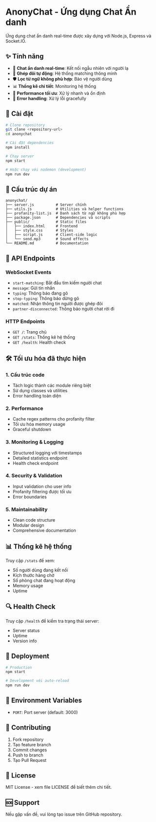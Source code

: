 # AnonyChat - Ứng dụng Chat Ẩn danh

Ứng dụng chat ẩn danh real-time được xây dựng với Node.js, Express và Socket.IO.

## ✨ Tính năng

- 💬 **Chat ẩn danh real-time**: Kết nối ngẫu nhiên với người lạ
- 🔄 **Ghép đôi tự động**: Hệ thống matching thông minh
- 🛡️ **Lọc từ ngữ không phù hợp**: Bảo vệ người dùng
- 📊 **Thống kê chi tiết**: Monitoring hệ thống
- 🚀 **Performance tối ưu**: Xử lý nhanh và ổn định
- 🔧 **Error handling**: Xử lý lỗi gracefully

## 🚀 Cài đặt

```bash
# Clone repository
git clone <repository-url>
cd anonychat

# Cài đặt dependencies
npm install

# Chạy server
npm start

# Hoặc chạy với nodemon (development)
npm run dev
```

## 📁 Cấu trúc dự án

```
anonychat/
├── server.js          # Server chính
├── utils.js           # Utilities và helper functions
├── profanity-list.js  # Danh sách từ ngữ không phù hợp
├── package.json       # Dependencies và scripts
├── public/            # Static files
│   ├── index.html     # Frontend
│   ├── style.css      # Styles
│   ├── script.js      # Client-side logic
│   └── send.mp3       # Sound effects
└── README.md          # Documentation
```

## 🔧 API Endpoints

### WebSocket Events

- `start-matching`: Bắt đầu tìm kiếm người chat
- `message`: Gửi tin nhắn
- `typing`: Thông báo đang gõ
- `stop-typing`: Thông báo dừng gõ
- `matched`: Nhận thông tin người được ghép đôi
- `partner-disconnected`: Thông báo người chat rời đi

### HTTP Endpoints

- `GET /`: Trang chủ
- `GET /stats`: Thống kê hệ thống
- `GET /health`: Health check

## 🛠️ Tối ưu hóa đã thực hiện

### 1. **Cấu trúc code**
- Tách logic thành các module riêng biệt
- Sử dụng classes và utilities
- Error handling toàn diện

### 2. **Performance**
- Cache regex patterns cho profanity filter
- Tối ưu hóa memory usage
- Graceful shutdown

### 3. **Monitoring & Logging**
- Structured logging với timestamps
- Detailed statistics endpoint
- Health check endpoint

### 4. **Security & Validation**
- Input validation cho user info
- Profanity filtering được tối ưu
- Error boundaries

### 5. **Maintainability**
- Clean code structure
- Modular design
- Comprehensive documentation

## 📊 Thống kê hệ thống

Truy cập `/stats` để xem:
- Số người dùng đang kết nối
- Kích thước hàng chờ
- Số phòng chat đang hoạt động
- Memory usage
- Uptime

## 🔍 Health Check

Truy cập `/health` để kiểm tra trạng thái server:
- Server status
- Uptime
- Version info

## 🚀 Deployment

```bash
# Production
npm start

# Development với auto-reload
npm run dev
```

## 📝 Environment Variables

- `PORT`: Port server (default: 3000)

## 🤝 Contributing

1. Fork repository
2. Tạo feature branch
3. Commit changes
4. Push to branch
5. Tạo Pull Request

## 📄 License

MIT License - xem file LICENSE để biết thêm chi tiết.

## 🆘 Support

Nếu gặp vấn đề, vui lòng tạo issue trên GitHub repository.
